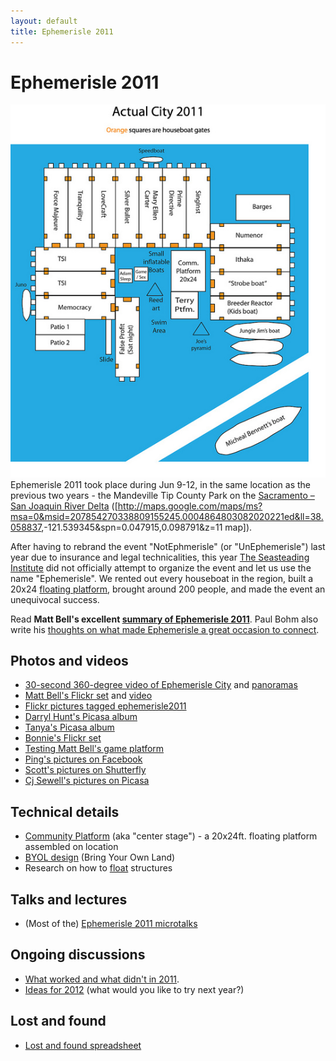 ```yaml
---
layout: default
title: Ephemerisle 2011
---
```


Ephemerisle 2011
================

![](images/2011_map.jpg "fig:") Ephemerisle 2011 took place during Jun
9-12, in the same location as the previous two years - the Mandeville
Tip County Park on the [Sacramento – San Joaquin River
Delta](wikipedia:sacramento_–_san_joaquin_river_delta.html)
([<http://maps.google.com/maps/ms?msa=0&msid=207854270338809155245.0004864803082020221ed&ll=38.058837>,-121.539345&spn=0.047915,0.098791&z=11
map]).

After having to rebrand the event "NotEphmerisle" (or "UnEphemerisle")
last year due to insurance and legal technicalities, this year [The
Seasteading Institute](http://seasteading.org) did not officially
attempt to organize the event and let us use the name "Ephemerisle". We
rented out every houseboat in the region, built a 20x24 [floating
platform](community-platform.html), brought around 200 people, and made
the event an unequivocal success.

Read **Matt Bell's excellent [summary of Ephemerisle
2011](http://nasu-dengaku.livejournal.com/372390.html)**. Paul Bohm also
write his [thoughts on what made Ephemerisle a great occasion to
connect](http://paulbohm.com/ephemerisle-2011-summary/).

Photos and videos
-----------------

-   [30-second 360-degree video of Ephemerisle
    City](http://www.youtube.com/watch?v=3TvWO7BvQ8E) and
    [panoramas](http://www.facebook.com/media/set/?set=a.10150208041372800.328266.606977799)
-   [Matt Bell's Flickr
    set](http://www.flickr.com/photos/9055206@N06/sets/72157626598333575/)
    and
    [video](http://www.flickr.com/photos/9055206@N06/5832033024/in/set-72157626598333575/)
-   [Flickr pictures tagged
    ephemerisle2011](http://www.flickr.com/photos/tags/ephemerisle2011/)
-   [Darryl Hunt's Picasa
    album](https://picasaweb.google.com/arcanepackrat/Ephemerisle2011)
-   [Tanya's Picasa
    album](https://picasaweb.google.com/memgineer/201106Ephemerisle)
-   [Bonnie's Flickr
    set](http://www.flickr.com/photos/53978179@N06/sets/72157626977117302/)
-   [Testing Matt Bell's game
    platform](http://www.youtube.com/watch?v=TXl0nMoD1nY)
-   [Ping's pictures on
    Facebook](http://www.facebook.com/media/set/?set=a.10100483831200203.2884160.1219300)
-   [Scott's pictures on
    Shutterfly](http://share.shutterfly.com/share/received/album.sfly?startIndex=0&sid=0AYuWjVw4YsmjiA&fid=9d1553f38df7a19d)
-   [Cj Sewell's pictures on
    Picasa](https://picasaweb.google.com/Poorfinn/Emphermerisle2011)

Technical details
-----------------

-   [Community Platform](community-platform.html) (aka "center stage") -
    a 20x24ft. floating platform assembled on location
-   [BYOL design](byol_design.html) (Bring Your Own Land)
-   Research on how to [float](floatation.html) structures

Talks and lectures
------------------

-   (Most of the) [Ephemerisle 2011
    microtalks](ephemerisle-2011-microtalks.html)

Ongoing discussions
-------------------

-   [What worked and what didn't in 2011](what-worked.html).
-   [Ideas for 2012](ideas-for-2012.html) (what would you like to try
    next year?)

Lost and found
--------------

-   [Lost and found
    spreadsheet](https://spreadsheets0.google.com/spreadsheet/ccc?authkey=CNX31LYG&pli=1&hl=en_US&key=t5er2-xbSpCnuQHVP9_iDBg&hl=en_US&authkey=CNX31LYG#gid=0)

